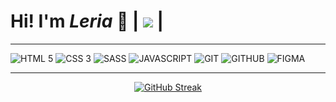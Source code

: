 # Hi! I'm *Leria*  :wave: | ![](https://komarev.com/ghpvc/?username=xLeria&color=blue) |

---

   
![HTML 5](https://img.shields.io/badge/html_5-E34F26?style=for-the-badge&logo=HTML5&logoColor=white)
![CSS 3](https://img.shields.io/badge/CSS_3-1572B6?style=for-the-badge&logo=CSS3&logoColor=white)
![SASS](https://img.shields.io/badge/SASS-CC6699?style=for-the-badge&logo=sass&logoColor=white)
![JAVASCRIPT](https://img.shields.io/badge/JAVASCRIPT-yellow?style=for-the-badge&logo=JavaScript&logoColor=white)
![GIT](https://img.shields.io/badge/git-F05032?style=for-the-badge&logo=Git&logoColor=white)
![GITHUB](https://img.shields.io/badge/github-181717?style=for-the-badge&logo=Github&logoColor=white)
![FIGMA](https://img.shields.io/badge/figma-F24E1E?style=for-the-badge&logo=Figma&logoColor=white)

  
---
<div align="center">
  
[![GitHub Streak](http://github-readme-streak-stats.herokuapp.com?user=xLeria&theme=tokyonight_duo&hide_border=true)](https://git.io/streak-stats)
  
</div>
